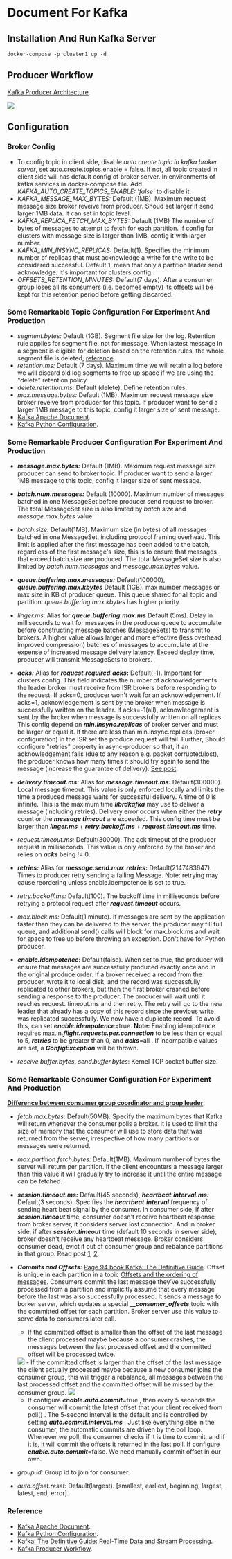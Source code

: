 # **Document For Kafka**

## **Installation And Run Kafka Server**
```
docker-compose -p cluster1 up -d
```
## **Producer Workflow**
[Kafka Producer Architecture](https://www.clairvoyant.ai/blog/unleash-kafka-producers-architecture-and-internal-workings).

<img src="image/producer_workflow.jpg">

## **Configuration**
### **Broker Config**
- To config topic in client side, disable *auto create topic in kafka broker server*, set auto.create.topics.enable = false. If not, all topic created in client side will has default config of broker server. In environments of kafka services in docker-compose file. Add *KAFKA_AUTO_CREATE_TOPICS_ENABLE: 'false'* to disable it.
- *KAFKA_MESSAGE_MAX_BYTES:* Default (1MB). Maximum request message size broker reveive from producer. Shoud set larger if send larger 1MB data. It can set in topic level.
- *KAFKA_REPLICA_FETCH_MAX_BYTES:* Default (1MB) The number of bytes of messages to attempt to fetch for each partition. If config for clusters with message size is larger than 1MB, config it with larger number.
- *KAFKA_MIN_INSYNC_REPLICAS:* Default(1). Specifies the minimum number of replicas that must acknowledge a write for the write to be considered successful. Default 1, mean that only a partition leader send acknowledge. It's important for clusters config.
- *OFFSETS_RETENTION_MINUTES:* Default(7 days). After a consumer group loses all its consumers (i.e. becomes empty) its offsets will be kept for this retention period before getting discarded.

### **Some Remarkable Topic Configuration For Experiment And Production**
- *segment.bytes:* Default (1GB). Segment file size for the log. Retention rule applies for segment file, not for message. When lastest message in a segment is eligible for deletion based on the retention rules, the whole segment file is deleted, [reference](https://dalelane.co.uk/blog/?p=3993).
- *retention.ms:* Default (7 days). Maximum time we will retain a log before we will discard old log segments to free up space if we are using the "delete" retention policy
- *delete.retention.ms:* Default (delete). Define retention rules.
- *max.message.bytes:* Default (1MB). Maximum request message size broker reveive from producer for this topic. If producer want to send a larger 1MB message to this topic, config it larger size of sent message. 
- [Kafka Apache Document](https://kafka.apache.org/documentation.html#topicconfigs).
- [Kafka Python Configuration](https://github.com/edenhill/librdkafka/blob/master/CONFIGURATION.md).

### **Some Remarkable Producer Configuration For Experiment And Production**
- **_message.max.bytes:_** Default (1MB). Maximum request message size producer can send to broker topic. If producer want to send a larger 1MB message to this topic, config it larger size of sent message.
- **_batch.num.messages:_** Default (10000). Maximum number of messages batched in one MessageSet before producer send request to broker. The total MessageSet size is also limited by *batch.size* and *message.max.bytes* value. 
- *batch.size:* Default(1MB). Maximum size (in bytes) of all messages batched in one MessageSet, including protocol framing overhead. This limit is applied after the first message has been added to the batch, regardless of the first message's size, this is to ensure that messages that exceed batch.size are produced. The total MessageSet size is also limited by *batch.num.messages* and *message.max.bytes* value.
- **_queue.buffering.max.messages:_** Default(100000), **_queue.buffering.max.kbytes_** Default (1GB). max number messages or max size in KB of producer queue. This queue shared for all topic and partition. *queue.buffering.max.kbytes* has higher priority
- *linger.ms:* Alias for **_queue.buffering.max.ms_** Default (5ms). Delay in milliseconds to wait for messages in the producer queue to accumulate before constructing message batches (MessageSets) to transmit to brokers. A higher value allows larger and more effective (less overhead, improved compression) batches of messages to accumulate at the expense of increased message delivery latency. Exceed deplay time, producer will transmit MessageSets to brokers.
- **_acks:_** Alias for **_request.required.acks_:** Default(-1). Important for clusters config. This field indicates the number of acknowledgements the leader broker must receive from ISR brokers before responding to the request. If acks=0, producer won't wait for an acknowledgement. If acks=1, acknowledgement is sent by the broker when message is successfully written on the leader. If acks=-1(all), acknowledgement is sent by the broker when message is successfully written on all replicas. This config depend on **_min.insync.replicas_** of broker server and must be larger or equal it. If there are less than min.insync.replicas (broker configuration) in the ISR set the produce request will fail. Further, Should configure "retries" property in async-producer so that, if an acknowledgement fails (due to any reason e.g. packet corrupted/lost), the producer knows how many times it should try again to send the message (increase the guarantee of delivery). [See post](https://stackoverflow.com/questions/56258031/what-is-the-impact-of-acknowledgement-modes-in-asynchronous-send-in-kafka).

- **_delivery.timeout.ms:_** Alias for **_message.timeout.ms:_** Default(300000).  Local message timeout. This value is only enforced locally and limits the time a produced message waits for successful delivery. A time of 0 is infinite. This is the maximum time **_librdkafka_** may use to deliver a message (including retries). Delivery error occurs when either the **_retry_** count or the **_message timeout_** are exceeded. This config time must be larger than **_linger.ms_** + **_retry.backoff.ms_** + **_request.timeout.ms_** time.
- *request.timeout.ms:* Default(30000). The ack timeout of the producer request in milliseconds. This value is only enforced by the broker and relies on **_acks_** being != 0.
- **_retries:_** Alias for **_message.send.max.retries_:** Default(2147483647). Times to producer retry sending a failing Message. Note: retrying may cause reordering unless enable.idempotence is set to true.
- *retry.backoff.ms:* Default(100). The backoff time in milliseconds before retrying a protocol request after **_request.timeout_** occurs.     
- *max.block.ms:* Default(1 minute). If messages are sent by the application faster than they can be delivered to the server, the producer may fill full queue, and additional send() calls will block for max.block.ms and wait for space to free up before throwing an exception. Don't have for Python producer.
- **_enable.idempotence_:** Default(false). When set to true, the producer will ensure that messages are successfully produced exactly once and in the original produce order. If a broker received a record from the producer, wrote it to local disk, and the record was successfully replicated to other brokers, but then the first broker crashed before sending a response to the producer. The producer will wait until it reaches request. timeout.ms and then retry. The retry will go to the new leader that already has a copy of this record since the previous write was replicated successfully. We now have a duplicate record. To avoid this, can set **_enable.idempotence_**=true. **Note:** Enabling idempotence requires max.in.**_flight.requests.per.connection_** to be less than or equal to 5, **_retries_** to be greater than 0, and **_acks_**=all . If incompatible values are set, a **_ConfigException_** will be thrown.
- *receive.buffer.bytes*, *send.buffer.bytes*: Kernel TCP socket buffer size.

### **Some Remarkable Consumer Configuration For Experiment And Production**
[**Difference between consumer group coordinator and group leader**](https://stackoverflow.com/questions/42015158/what-is-the-difference-in-kafka-between-a-consumer-group-coordinator-and-a-consu).
- *fetch.max.bytes:* Default(50MB). Specify the maximum bytes that Kafka will return whenever the consumer polls a broker. It is used to limit the size of memory that the consumer will use to store data that was returned from the server, irrespective of how many partitions or messages were returned.
- *max.partition.fetch.bytes:* Default(1MB). Maximum number of bytes the server will return per partition. If the client encounters a message larger than this value it will gradually try to increase it until the entire message can be fetched.
- **_session.timeout.ms:_** Default(45 seconds), **_heartbeat.interval.ms:_** Default(3 seconds). Specifies the **_heartbeat.interval_** frequency of sending heart beat signal by the consumer. In consumer side, if after **_session.timeout_** time, consumer doesn't receive heartbeat response from broker server, it considers server lost connection. And in broker side, if after **_session.timeout_** time (default 10 seconds in server side), broker doesn't receive any heartbeat message. Broker considers consumer dead, evict it out of consumer group and rebalance partitions in that group. Read post [1](https://chrzaszcz.dev/2019/06/kafka-heartbeat-thread/), [2](https://stackoverflow.com/questions/43881877/difference-between-heartbeat-interval-ms-and-session-timeout-ms-in-kafka-consume).
- **_Commits and Offsets:_** [Page 94 book Kafka: The Definitive Guide](https://www.amazon.com/Kafka-Definitive-Real-Time-Stream-Processing/dp/1491936169). Offset is unique in each partition in a topic [Offsets and the ordering of messages](https://medium.com/event-driven-utopia/understanding-kafka-topic-partitions-ae40f80552e8#:~:text=The%20offset%20is%20an%20incremental,reading%20records%20from%20a%20partition.). Consumers commit the last message they’ve successfully processed from a partition and implicitly assume that every message before the last was also successfully processed. It sends a message to borker server, which updates a special **___consumer_offsets_** topic with the committed offset for each partition. Broker server use this value to serve data to consumers later call. 
  - If the committed offset is smaller than the offset of the last message the client processed maybe because a consumer crashes, the messages between the last processed offset and the committed offset will be processed twice.
  <img src="image/offset_commit1.jpg">
  - If the committed offset is larger than the offset of the last message the client actually processed maybe because a new consumer joins the consumer group, this will trigger a rebalance, all messages between the last processed offset and the committed offset will be missed by the consumer group.
  <img src="image/offset_commit2.jpg">

  - If configure **_enable.auto.commit_**=true , then every 5 seconds the consumer will commit the latest offset that your client received from poll() . The 5-second interval is the default and is controlled by setting **_auto.commit.interval.ms_** . Just like everything else in the consumer, the automatic commits are driven by the poll loop. Whenever we poll, the consumer checks if it is time to commit, and if it is, it will commit the offsets it returned in the last poll. If configure **_enable.auto.commit_**=false. We need manually commit offset in our own.

- *group.id:* Group id to join for consumer.
- *auto.offset.reset:* Default(largest). [smallest, earliest, beginning, largest, latest, end, error].

### **Reference**
- [Kafka Apache Document](https://kafka.apache.org/documentation.html#topicconfigs).
- [Kafka Python Configuration](https://github.com/edenhill/librdkafka/blob/master/CONFIGURATION.md).
- [Kafka: The Definitive Guide: Real-Time Data and Stream Processing](https://www.amazon.com/Kafka-Definitive-Real-Time-Stream-Processing/dp/1491936169).
- [Kafka Producer Workflow](https://www.amazon.com/Kafka-Definitive-Real-Time-Stream-Processing/dp/1491936169).



